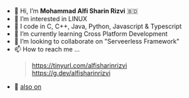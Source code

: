 - 👋 Hi, I’m **Mohammad Alfi Sharin Rizvi** :bangladesh:
- 🐧 I’m interested in LINUX
- 💯 I code in C, C++, Java, Python, Javascript & Typescript
- 🌱 I’m currently learning Cross Platform Development
- 💞️ I’m looking to collaborate on "Serveerless Framework"
- 📫 How to reach me ... 
  > https://tinyurl.com/alfisharinrizvi <br>
  > https://g.dev/alfisharinrizvi
- :link: [also on](https://github.com/alshaV888)
